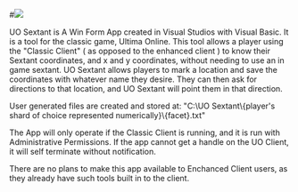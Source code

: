 #<img src="https://www.unnaturalnature.com/uothief/UO_Sextant/sextant_logo_splash.png" />

UO Sextant is A Win Form App created in Visual Studios with Visual Basic.
It is a tool for the classic game, Ultima Online.
This tool allows a player using the "Classic Client" ( as opposed to the enhanced client )
to know their Sextant coordinates, and x and y coordinates, without needing to use an in game sextant.
UO Sextant allows players to mark a location and save the coordinates with whatever name they desire.
They can then ask for directions to that location, and UO Sextant will point them in that direction.

User generated files are created and stored at:
                            "C:\UO Sextant\\{player's shard of choice represented numerically}\\{facet}.txt"

The App will only operate if the Classic Client is running, and it is run with Administrative Permissions.
If the app cannot get a handle on the UO Client, it will self terminate without notification.

There are no plans to make this app available to Enchanced Client users,
as they already have such tools built in to the client.
